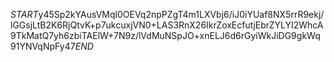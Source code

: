 $START$y45Sp2kYAusVMql0OEVq2npPZgT4m1LXVbj6/iJ0iYUaf8NX5rrR9ekj/lGGsjLtB2K6RjQtvK+p7ukcuxjVN0+LAS3RnX26IkrZoxEcfutjEbrZYLYI2WhcA9TkMatQ7yh6zbiTAElW+7N9z/lVdMuNSpJO+xnELJ6d6rGyiWkJiDG9gkWq91YNVqNpFy47$END$